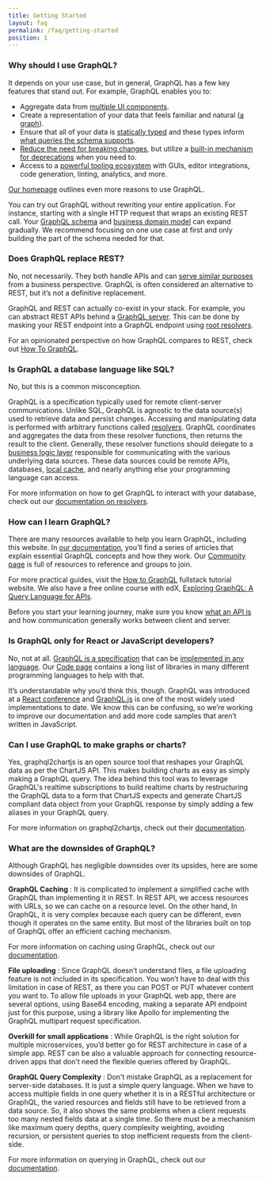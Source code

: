```yaml
---
title: Getting Started
layout: faq
permalink: /faq/getting-started
position: 1
---
```


### Why should I use GraphQL?

It depends on your use case, but in general, GraphQL has a few key features that stand out. For example, GraphQL enables you to:

* Aggregate data from [multiple UI components](/learn/queries/#fragments).
* Create a representation of your data that feels familiar and natural ([a graph](/learn/thinking-in-graphs/#it-s-graphs-all-the-way-down)).
* Ensure that all of your data is [statically typed](/learn/schema/) and these types inform [what queries the schema supports](/learn/introspection/).
* [Reduce the need for breaking changes](/learn/best-practices/#versioning), but utilize a [built-in mechanism for deprecations](https://spec.graphql.org/draft/#sec-Deprecation) when you need to.
* Access to a [powerful tooling ecosystem](/code/#generic-tools) with GUIs, editor integrations, code generation, linting, analytics, and more.

[Our homepage](/) outlines even more reasons to use GraphQL.

You can try out GraphQL without rewriting your entire application. For instance, starting with a single HTTP request that wraps an existing REST call. Your [GraphQL schema](/learn/thinking-in-graphs/#shared-language) and [business domain model](/learn/thinking-in-graphs/#business-logic-layer) can expand gradually. We recommend focusing on one use case at first and only building the part of the schema needed for that. 

### Does GraphQL replace REST?

No, not necessarily. They both handle APIs and can [serve similar purposes](/learn/thinking-in-graphs/#business-logic-layer) from a business perspective. GraphQL is often considered an alternative to REST, but it’s not a definitive replacement.

GraphQL and REST can actually co-exist in your stack. For example, you can abstract REST APIs behind a [GraphQL server](https://www.howtographql.com/advanced/1-server/). This can be done by masking your REST endpoint into a GraphQL endpoint using [root resolvers](/learn/execution/#root-fields-resolvers). 

For an opinionated perspective on how GraphQL compares to REST, check out [How To GraphQL](https://www.howtographql.com/basics/1-graphql-is-the-better-rest/).

### Is GraphQL a database language like SQL?

No, but this is a common misconception.

GraphQL is a specification typically used for remote client-server communications. Unlike SQL, GraphQL is agnostic to the data source(s) used to retrieve data and persist changes. Accessing and manipulating data is performed with arbitrary functions called [resolvers](/learn/execution/). GraphQL coordinates and aggregates the data from these resolver functions, then returns the result to the client. Generally, these resolver functions should delegate to a [business logic layer](/learn/thinking-in-graphs/#business-logic-layer) responsible for communicating with the various underlying data sources. These data sources could be remote APIs, databases, [local cache](/learn/caching/), and nearly anything else your programming language can access.

For more information on how to get GraphQL to interact with your database, check out our [documentation on resolvers](/learn/execution/#root-fields-resolvers).

### How can I learn GraphQL?

There are many resources available to help you learn GraphQL, including this website. In [our documentation](/learn/), you’ll find a series of articles that explain essential GraphQL concepts and how they work. Our [Community page](/community) is full of resources to reference and groups to join.

For more practical guides, visit the [How to GraphQL](https://www.howtographql.com/) fullstack tutorial website. We also have a free online course with edX, [Exploring GraphQL: A Query Language for APIs](https://www.edx.org/course/exploring-graphql-a-query-language-for-apis). 

Before you start your learning journey, make sure you know [what an API is](https://www.codenewbie.org/blogs/an-intro-to-apis) and how communication generally works between client and server.

### Is GraphQL only for React or JavaScript developers?

No, not at all. [GraphQL is a specification](https://spec.graphql.org/) that can be [implemented in any language](/learn/schema/#type-language). Our [Code page](/code/) contains a long list of libraries in many different programming languages to help with that.

It’s understandable why you’d think this, though. GraphQL was introduced at a [React conference](https://www.youtube.com/watch?v=9sc8Pyc51uU) and [GraphQL.js](/graphql-js/) is one of the most widely used implementations to date. We know this can be confusing, so we’re working to improve our documentation and add more code samples that aren’t written in JavaScript.

### Can I use GraphQL to make graphs or charts?

Yes, graphql2chartjs is an open source tool that reshapes your GraphQL data as per the ChartJS API. This makes building charts as easy as simply making a GraphQL query. The idea behind this tool was to leverage GraphQL's realtime subscriptions to build realtime charts by restructuring the GraphQL data to a form that ChartJS expects and generate ChartJS compliant data object from your GraphQL response by simply adding a few aliases in your GraphQL query.

For more information on graphql2chartjs, check out their [documentation](https://github.com/hasura/graphql2chartjs).

### What are the downsides of GraphQL?

Although GraphQL has negligible downsides over its upsides, here are some downsides of GraphQL.

**GraphQL Caching** : It is complicated to implement a simplified cache with GraphQL than implementing it in REST. In REST API, we access resources with URLs, so we can cache on a resource level. On the other hand, In GraphQL, it is very complex because each query can be different, even though it operates on the same entity. But most of the libraries built on top of GraphQL offer an efficient caching mechanism.

For more information on caching using GraphQL, check out our [documentation](/learn/caching/).

**File uploading** : Since GraphQL doesn’t understand files, a file uploading feature is not included in its specification. You won’t have to deal with this limitation in case of REST, as there you can POST or PUT whatever content you want to. To allow file uploads in your GraphQL web app, there are several options, using Base64 encoding, making a separate API endpoint just for this purpose, using a library like Apollo for implementing the GraphQL multipart request specification.

**Overkill for small applications** : While GraphQL is the right solution for multiple microservices, you’d better go for REST architecture in case of a simple app. REST can be also a valuable approach for connecting resource-driven apps that don’t need the flexible queries offered by GraphQL.

**GraphQL Query Complexity** : Don't mistake GraphQL as a replacement for server-side databases. It is just a simple query language. When we have to access multiple fields in one query whether it is in a RESTful architecture or GraphQL, the varied resources and fields still have to be retrieved from a data source. So, it also shows the same problems when a client requests too many nested fields data at a single time. So there must be a mechanism like maximum query depths, query complexity weighting, avoiding recursion, or persistent queries to stop inefficient requests from the client-side.

For more information on querying in GraphQL, check out our [documentation](/learn/queries/).
